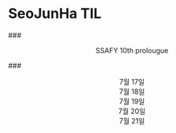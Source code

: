 # SeoJunHa TIL

###<center>SSAFY 10th prolougue</center>

###<center> 7월 17일<br/>
7월 18일<br/>
7월 19일<br/>
7월 20일<br/>
7월 21일<br/>
</center>
